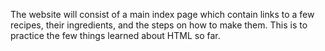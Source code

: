 The website will consist of a main index page which contain links to a few recipes, their ingredients, and the steps on how to make them. This is to practice the few things learned about HTML so far. 